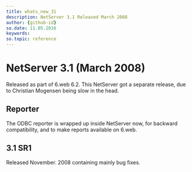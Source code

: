 ```yaml
---
title: whats_new_31
description: NetServer 3.1 Released March 2008
author: {github-id}
so.date: 11.05.2016
keywords:
so.topic: reference
---
```


# NetServer 3.1 (March 2008)

Released as part of 6.web 6.2. This NetServer got a separate release, due to Christian Mogensen being slow in the head.

## Reporter

The ODBC reporter is wrapped up inside NetServer now, for backward compatibility, and to make reports available on 6.web.

## 3.1 SR1

Released November. 2008 containing mainly bug fixes.
